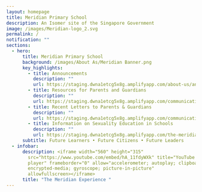 ```yaml
---
layout: homepage
title: Meridian Primary School
description: An Isomer site of the Singapore Government
image: /images/Meridian-logo_2.svg
permalink: /
notification: ""
sections:
  - hero:
      title: Meridian Primary School
      background: /images/About As/Meridian Banner.png
      key_highlights:
        - title: Announcements
          description: ""
          url: https://staging.dwna1etcg5x8g.amplifyapp.com/about-us/announcements/
        - title: Resources for Parents and Guardians
          description: ""
          url: https://staging.dwna1etcg5x8g.amplifyapp.com/communications/resources-for-parents/resources-for-parents/
        - title: Recent Letters to Parents & Guardians
          description: ""
          url: https://staging.dwna1etcg5x8g.amplifyapp.com/communications/letters-to-parents/letter-to-all-parents-2023/
        - title: Information on Sexuality Education in Schools
          description: ""
          url: https://staging.dwna1etcg5x8g.amplifyapp.com/the-meridian-experience/student-development/sexuality-education/
      subtitle: Future Learners • Future Citizens • Future Leaders
  - infobar:
      description: <iframe width="560" height="315"
        src="https://www.youtube.com/embed/hA_11fdyWXk" title="YouTube video
        player" frameborder="0" allow="accelerometer; autoplay; clipboard-write;
        encrypted-media; gyroscope; picture-in-picture"
        allowfullscreen></iframe>
      title: "The Meridian Experience "
---
```

